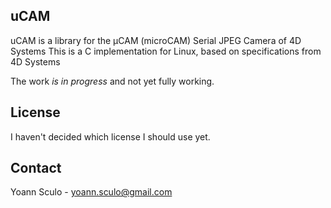 uCAM
----

uCAM is a library for the μCAM (microCAM) Serial JPEG Camera of 4D Systems
This is a C implementation for Linux, based on specifications from 4D Systems

The work *is in progress* and not yet fully working.

License
-------

I haven't decided which license I should use yet.

Contact
-------

Yoann Sculo - <yoann.sculo@gmail.com>
